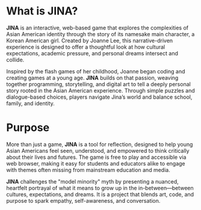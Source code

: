 # What is JINA?

**JINA** is an interactive, web-based game that explores the complexities of Asian American identity through the story of its namesake main character, a Korean American girl. Created by Joanne Lee, this narrative-driven experience is designed to offer a thoughtful look at how cultural expectations, academic pressure, and personal dreams intersect and collide.

Inspired by the flash games of her childhood, Joanne began coding and creating games at a young age. **JINA** builds on that passion, weaving together programming, storytelling, and digital art to tell a deeply personal story rooted in the Asian American experience. Through simple puzzles and dialogue-based choices, players navigate Jina’s world and balance school, family, and identity.

# Purpose

More than just a game, **JINA** is a tool for reflection, designed to help young Asian Americans feel seen, understood, and empowered to think critically about their lives and futures. The game is free to play and accessible via web browser, making it easy for students and educators alike to engage with themes often missing from mainstream education and media.

**JINA** challenges the "model minority" myth by presenting a nuanced, heartfelt portrayal of what it means to grow up in the in-between—between cultures, expectations, and dreams. It is a project that blends art, code, and purpose to spark empathy, self-awareness, and conversation.
